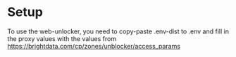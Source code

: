 # Setup

To use the web-unlocker, you need to copy-paste .env-dist to .env and fill in the proxy values with the values from https://brightdata.com/cp/zones/unblocker/access_params